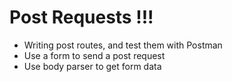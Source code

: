 # Post Requests !!!

* Writing post routes, and test them with Postman
* Use a form to send a post request
* Use body parser to get form data